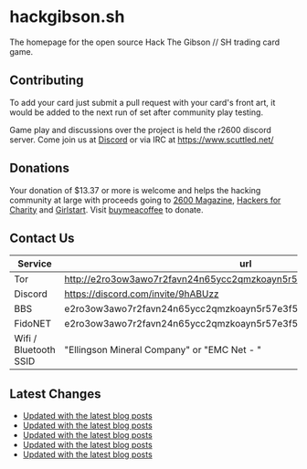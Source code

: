 # hackgibson.sh
The homepage for the open source Hack The Gibson // SH trading card game.


## Contributing

To add your card just submit a pull request with your card's front art, it would be added to the next run of set after community play testing.

Game play and discussions over the project is held the r2600 discord server. Come join us at [Discord](https://discord.com/invite/9hABUzz) or via IRC at https://www.scuttled.net/


## Donations

Your donation of $13.37 or more is welcome and helps the hacking community at large with proceeds going to [2600 Magazine](https://2600.com/), [Hackers for Charity](https://hackersforcharity.org) and [Girlstart](https://girlstart.org).  Visit [buymeacoffee](https://www.buymeacoffee.com/hackgibson.sh) to donate.


## Contact Us

Service | url
-|-
Tor | http://e2ro3ow3awo7r2favn24n65ycc2qmzkoayn5r57e3f56nvjwdcgg32ad.onion
Discord | https://discord.com/invite/9hABUzz
BBS | e2ro3ow3awo7r2favn24n65ycc2qmzkoayn5r57e3f56nvjwdcgg32ad.onion:23
FidoNET | e2ro3ow3awo7r2favn24n65ycc2qmzkoayn5r57e3f56nvjwdcgg32ad.onion:24554
Wifi / Bluetooth SSID | "Ellingson Mineral Company" or "EMC Net - <fidonet address>"

## Latest Changes
<!-- BLOG-POST-LIST:START -->
- [Updated with the latest blog posts](https://github.com/DFW2600/hackgibson.sh/commit/ca63746e8b23047a06e5aed214d753bcb0a9dcfd)
- [Updated with the latest blog posts](https://github.com/DFW2600/hackgibson.sh/commit/9593d9e0de421ae327ab76fdcab3738e14b4c4ad)
- [Updated with the latest blog posts](https://github.com/DFW2600/hackgibson.sh/commit/b91bc98b6599140f726e5c5b6961bb49fc3f39a9)
- [Updated with the latest blog posts](https://github.com/DFW2600/hackgibson.sh/commit/76f359462e38fc25c6caf3491b009a26031eb887)
- [Updated with the latest blog posts](https://github.com/DFW2600/hackgibson.sh/commit/a3d6c7a9e1a49dd2fa92535647906b591d7736d0)
<!-- BLOG-POST-LIST:END -->
